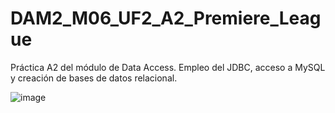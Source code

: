 # DAM2_M06_UF2_A2_Premiere_League
Práctica A2 del módulo de Data Access. Empleo del JDBC, acceso a MySQL y creación de bases de datos relacional.

![image](https://github.com/0LE6/DAM2_M06_UF2_A2_Premiere_League/assets/135649528/04207c66-af8a-491b-8707-c1290f533d31)
